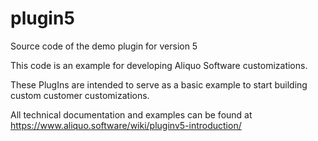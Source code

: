# plugin5
Source code of the demo plugin for version 5

This code is an example for developing Aliquo Software customizations. 

These PlugIns are intended to serve as a basic example to start building custom customer customizations.

All technical documentation and examples can be found at https://www.aliquo.software/wiki/pluginv5-introduction/
